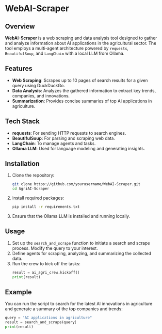 # WebAI-Scraper

## Overview
**WebAI-Scraper** is a web scraping and data analysis tool designed to gather and analyze information about AI applications in the agricultural sector. The tool employs a multi-agent architecture powered by `requests`, `BeautifulSoup`, and `LangChain` with a local LLM from Ollama.

## Features
- **Web Scraping**: Scrapes up to 10 pages of search results for a given query using DuckDuckGo.
- **Data Analysis**: Analyzes the gathered information to extract key trends, companies, and innovations.
- **Summarization**: Provides concise summaries of top AI applications in agriculture.
  
## Tech Stack
- **requests**: For sending HTTP requests to search engines.
- **BeautifulSoup**: For parsing and scraping web data.
- **LangChain**: To manage agents and tasks.
- **Ollama LLM**: Used for language modeling and generating insights.
  
## Installation
1. Clone the repository:
    ```bash
    git clone https://github.com/yourusername/WebAI-Scraper.git
    cd AgriAI-Scraper
    ```
2. Install required packages:
    ```bash
    pip install -r requirements.txt
    ```
3. Ensure that the Ollama LLM is installed and running locally.

## Usage
1. Set up the `search_and_scrape` function to initiate a search and scrape process. Modify the query to your interest.
2. Define agents for scraping, analyzing, and summarizing the collected data.
3. Run the crew to kick off the tasks:
    ```python
    result = ai_agri_crew.kickoff()
    print(result)
    ```

## Example
You can run the script to search for the latest AI innovations in agriculture and generate a summary of the top companies and trends:
```python
query = "AI applications in agriculture"
result = search_and_scrape(query)
print(result)
